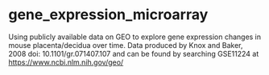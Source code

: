 # gene_expression_microarray
Using publicly available data on GEO to explore gene expression changes in mouse placenta/decidua over time.
Data produced by Knox and Baker, 2008 doi: 10.1101/gr.071407.107 and can be found by searching GSE11224 at https://www.ncbi.nlm.nih.gov/geo/ 
